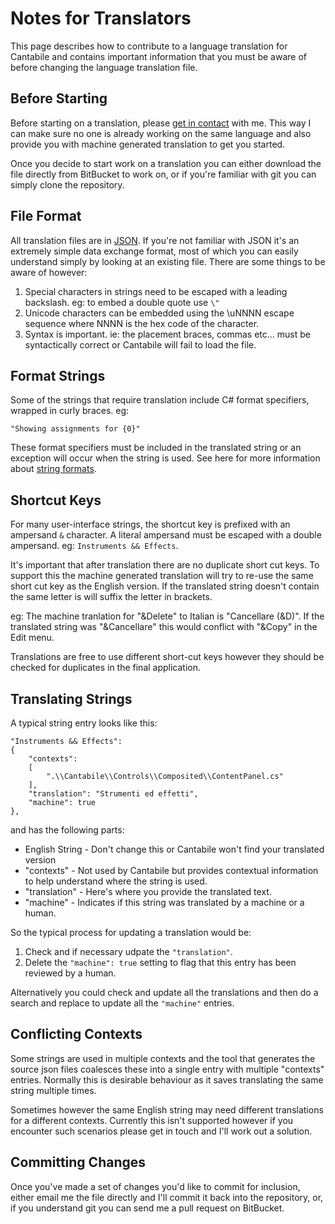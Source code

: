 # Notes for Translators

This page describes how to contribute to a language translation for Cantabile and contains important information that you must be aware of before changing the language translation file.

## Before Starting

Before starting on a translation, please [get in contact](http://www.cantabilesoftware.com/contact) with me.  This way I can make sure no one is already working on the same language and also provide you with machine generated translation to get you started.

Once you decide to start work on a translation you can either download the file directly from BitBucket to work on, or if you're familiar with git you can simply clone the repository.

## File Format

All translation files are in [JSON](http://json.org/).  If you're not familiar with JSON it's an extremely simple data exchange format, most of which you can easily understand simply by looking at an existing file.  There are some things to be aware of however:

1. Special characters in strings need to be escaped with a leading backslash.  eg: to embed a double quote use `\"`
2. Unicode characters can be embedded using the \uNNNN escape sequence where NNNN is the hex code of the character.
3. Syntax is important. ie: the placement braces, commas etc... must be syntactically correct or Cantabile will fail to load the file.

## Format Strings

Some of the strings that require translation include C# format specifiers, wrapped in curly braces.  eg:

	"Showing assignments for {0}"

These format specifiers must be included in the translated string or an exception will occur when the string is used.  See here for more information about [string formats](http://msdn.microsoft.com/en-us/library/system.string.format(v=vs.110).aspx#HowFormatted).

## Shortcut Keys

For many user-interface strings, the shortcut key is prefixed with an ampersand `&` character.  A literal ampersand must be escaped with a double ampersand. eg: `Instruments && Effects`.

It's important that after translation there are no duplicate short cut keys.  To support this the machine generated translation will try to re-use the same short cut key as the English version.  If the translated string doesn't contain the same letter is will suffix the letter in brackets.

eg: The machine tranlation for "&Delete" to Italian is "Cancellare (&D)".  If the translated string was "&Cancellare" this would conflict with "&Copy" in the Edit menu.

Translations are free to use different short-cut keys however they should be checked for duplicates in the final application.

## Translating Strings

A typical string entry looks like this:

	"Instruments && Effects": 
	{
		"contexts": 
		[
			".\\Cantabile\\Controls\\Composited\\ContentPanel.cs"
		],
		"translation": "Strumenti ed effetti",
		"machine": true
	},

and has the following parts:

* English String - Don't change this or Cantabile won't find your translated version
* "contexts" - Not used by Cantabile but provides contextual information to help understand where the string is used.
* "translation" - Here's where you provide the translated text.
* "machine" - Indicates if this string was translated by a machine or a human.

So the typical process for updating a translation would be:

1. Check and if necessary udpate the `"translation"`.
2. Delete the `"machine": true` setting to flag that this entry has been reviewed by a human.

Alternatively you could check and update all the translations and then do a search and replace to update all the `"machine"` entries.

## Conflicting Contexts

Some strings are used in multiple contexts and the tool that generates the source json files coalesces these into a single entry with multiple "contexts" entries.  Normally this is desirable behaviour as it saves translating the same string multiple times.

Sometimes however the same English string may need different translations for a different contexts.  Currently this isn't supported however if you encounter such scenarios please get in touch and I'll work out a solution.

## Committing Changes

Once you've made a set of changes you'd like to commit for inclusion, either email me the file directly and I'll commit it back into the repository, or, if you understand git you can send me a pull request on BitBucket.
